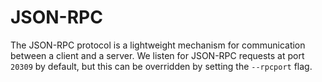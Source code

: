 # JSON-RPC

The JSON-RPC protocol is a lightweight mechanism for communication between a client and a server. We listen for JSON-RPC requests at port `20309` by default, but this can be overridden by setting the `--rpcport` flag.